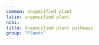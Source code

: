```yaml
---
common: unspecified plant
latin: unspecified plant
ncbi: 
title: Unspecified plant pathways
group: "Plants"
---
```

